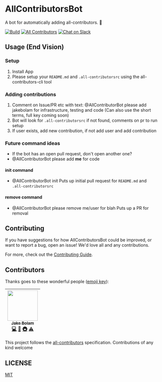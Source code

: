 # AllContributorsBot
A bot for automatically adding all-contributors. 🤖

[![Build](https://img.shields.io/circleci/project/github/all-contributors/all-contributors-bot/master.svg)](https://circleci.com/gh/all-contributors/all-contributors-bot)
[![All Contributors](https://img.shields.io/badge/all_contributors-1-orange.svg)](#contributors)
[![Chat on Slack](https://img.shields.io/badge/slack-join-ff69b4.svg)](https://join.slack.com/t/all-contributors/shared_invite/enQtNTE3ODMyMTA4NTk0LTUwZDMxZGZkMmViMzYzYzk2YTM2NjRkZGM5Yzc0ZTc5NmYzNWY3Y2Q0ZTY3ZmFhZDgyY2E3ZmIzNWQwMTUxZmE)


## Usage (End Vision)
### Setup
1. Install App
2. Please setup your `README.md` and `.all-contributorsrc` using the all-contributors-cli tool

### Adding contributions
1. Comment on Issue/PR etc with text: @AllContributorBot please add jakebolam for infrastructure, testing and code (Can also use the short terms, full key coming soon)
2. Bot will look for `.all-contributorsrc` if not found, comments on pr to run setup
3. If user exists, add new contribution, if not add user and add contribution


### Future command ideas
- If the bot has an open pull request, don't open another one?
- @AllContributorBot please add **me** for code

#### init command
- @AllContributorBot init
Puts up initial pull request for `README.md` and `.all-contributorsrc`

#### remove command
- @AllContributorBot please remove me/user for blah
Puts up a PR for removal


## Contributing
If you have suggestions for how AllContributorsBot could be improved, or want to report a bug, open an issue! We'd love all and any contributions.

For more, check out the [Contributing Guide](CONTRIBUTING.md).

## Contributors

Thanks goes to these wonderful people ([emoji key](https://github.com/all-contributors/all-contributors#emoji-key)):

<!-- ALL-CONTRIBUTORS-LIST:START - Do not remove or modify this section -->
<!-- prettier-ignore -->
| [<img src="https://avatars2.githubusercontent.com/u/3534236?v=4" width="100px;"/><br /><sub><b>Jake Bolam</b></sub>](https://jakebolam.com)<br />[💻](https://github.com/all-contribtuors/bot/commits?author=jakebolam "Code") [🤔](#ideas-jakebolam "Ideas, Planning, & Feedback") [🚇](#infra-jakebolam "Infrastructure (Hosting, Build-Tools, etc)") [⚠️](https://github.com/all-contribtuors/bot/commits?author=jakebolam "Tests") |
| :---: |
<!-- ALL-CONTRIBUTORS-LIST:END -->

This project follows the [all-contributors](https://github.com/all-contributors/all-contributors) specification. Contributions of any kind welcome

## LICENSE

[MIT](LICENSE)
